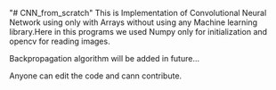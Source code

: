 "# CNN_from_scratch" 
This is Implementation of Convolutional  Neural Network using only with Arrays without using any Machine learning library.Here in this programs  we used Numpy only for initialization and opencv for reading images.

Backpropagation algorithm will be added  in future...

Anyone can edit the code and cann contribute.

